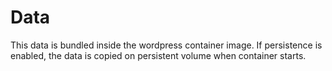 # Data

This data is bundled inside the wordpress container image. If persistence is enabled, the data is copied on persistent volume when container starts.
